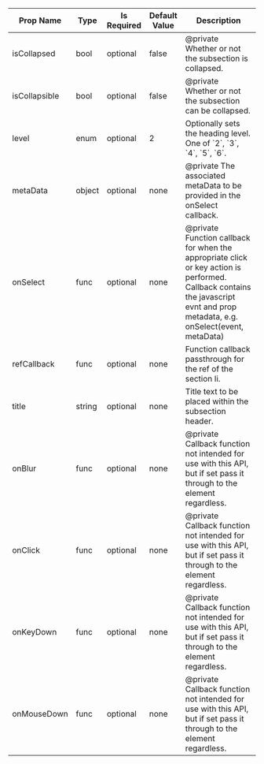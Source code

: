 <table><thead><tr><th>Prop Name</th><th>Type</th><th>Is Required</th><th>Default Value</th><th>Description</th></tr></thead><tbody><tr><td>isCollapsed</td><td>bool</td><td>optional</td><td>false</td><td>@private Whether or not the subsection is collapsed.</td></tr><tr><td>isCollapsible</td><td>bool</td><td>optional</td><td>false</td><td>@private Whether or not the subsection can be collapsed.</td></tr><tr><td>level</td><td>enum</td><td>optional</td><td>2</td><td>Optionally sets the heading level. One of `2`, `3`, `4`, `5`, `6`.</td></tr><tr><td>metaData</td><td>object</td><td>optional</td><td>none</td><td>@private The associated metaData to be provided in the onSelect callback.</td></tr><tr><td>onSelect</td><td>func</td><td>optional</td><td>none</td><td>@private Function callback for when the appropriate click or key action is performed. Callback contains the javascript evnt and prop metadata, e.g. onSelect(event, metaData)</td></tr><tr><td>refCallback</td><td>func</td><td>optional</td><td>none</td><td>Function callback passthrough for the ref of the section li.</td></tr><tr><td>title</td><td>string</td><td>optional</td><td>none</td><td>Title text to be placed within the subsection header.</td></tr><tr><td>onBlur</td><td>func</td><td>optional</td><td>none</td><td>@private Callback function not intended for use with this API, but if set pass it through to the element regardless.</td></tr><tr><td>onClick</td><td>func</td><td>optional</td><td>none</td><td>@private Callback function not intended for use with this API, but if set pass it through to the element regardless.</td></tr><tr><td>onKeyDown</td><td>func</td><td>optional</td><td>none</td><td>@private Callback function not intended for use with this API, but if set pass it through to the element regardless.</td></tr><tr><td>onMouseDown</td><td>func</td><td>optional</td><td>none</td><td>@private Callback function not intended for use with this API, but if set pass it through to the element regardless.</td></tr></tbody><table>